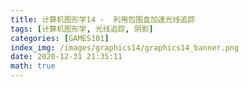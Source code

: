 ```yaml
---
title: 计算机图形学14 -  利用包围盒加速光线追踪
tags: [计算机图形学, 光线追踪, 阴影]
categories: [GAMES101]
index_img: /images/graphics14/graphics14_banner.png
date: 2020-12-31 21:35:11
math: true
---
```

 